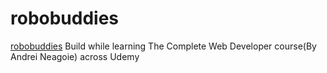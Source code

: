 # robobuddies
[robobuddies](https://atif-dev.github.io/robobuddies/)
Build while learning The Complete Web Developer course(By Andrei Neagoie) across Udemy
